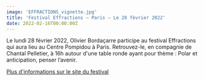 ```yaml
---
image: 'EFFRACTIONS_vignette.jpg'
title: 'Festival Effractions – Paris – Le 28 février 2022'
date: 2022-02-16T00:00:00Z
---
```


<p>
  Le lundi 28 février 2022, Olivier Bordaçarre participe au festival Effractions qui aura lieu au Centre Pompidou à Paris. Retrouvez-le, en compagnie de Chantal Pelletier, à 16h autour d'une table ronde ayant pour thème : Polar et anticipation, penser l’avenir. <br/>
</p>
<p>
  <a
    href="https://effractions.bpi.fr/programme-2022/"
    rel="noopener noreferrer"
    target="_blank"
  >
    Plus d'informations sur le site du festival
  </a>
</p>


